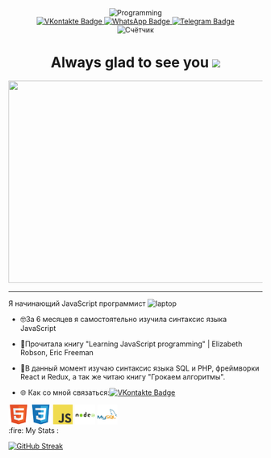 <div align="center" id="header" >
<img src="https://media.giphy.com/media/Jz7eUZut4DSl04bz2q/giphy.gif" width="100"/ alt="Programming">
</div>

<div align="center" id="badges">
  <a href="https://vk.com/id624685918">
    <img src="https://img.shields.io/badge/VKontakte-blue?style=for-the-badge&logo=VKontakte&logoColor=white" alt="VKontakte Badge">
  </a>
  <a href="https://wa.me/79162476495">
    <img src="https://img.shields.io/badge/WhatsApp-green?style=for-the-badge&logo=WhatsApp&logoColor=white" alt="WhatsApp Badge">
  </a>
  <a href="https://t.me/Sneganna_snow">
    <img src="https://img.shields.io/badge/Telegram-blue?style=for-the-badge&logo=Telegram&logoColor=white" alt="Telegram Badge">
  </a>
</div>

<div  align="center">
<img src="https://komarev.com/ghpvc/?username=SnejannaTumanova&style=flat-square&color=green" alt="Счётчик"/>
<h1>
  Always glad to see you
  <img src="https://media.giphy.com/media/hvRJCLFzcasrR4ia7z/giphy.gif" width="30px"/>
</h1>
</div>

<div align="center" id="header" >
  <img src='https://media.giphy.com/media/RkX2zcpO79EAf82ESl/giphy.gif'width="600" height="400"/>
</div>

<hr align="center" width="100%" size="50" color="#19ff19" />

Я начинающий JavaScript программист <img src="https://media.giphy.com/media/d3MLdIYIHup9Q2xG/giphy.gif" width="30" alt="laptop">

- :nerd_face:За 6 месяцев я самостоятельно изучила синтаксис языка JavaScript

- :100:Прочитала книгу "Learning JavaScript programming" | Elizabeth Robson, Eric Freeman

- :brain:В данный момент изучаю синтаксис языка SQL и PHP, фреймворки React и Redux, а так же читаю книгу "Грокаем алгоритмы".

- :globe_with_meridians: Как со мной связаться:[![VKontakte Badge](https://img.shields.io/badge/-VKontakte-blue?style=flat&logo=VKontakte&logoColor=white)](https://vk.com/id624685918)

<div aligh="center" id="icons">
  <img src="https://github.com/devicons/devicon/blob/master/icons/html5/html5-original.svg" title="HTML5" alt="HTML5" width="40" height="40">
  <img src="https://github.com/devicons/devicon/blob/master/icons/css3/css3-original.svg" title="CSS3" alt="CSS3" width="40" height="40">
  <img src="https://github.com/devicons/devicon/blob/master/icons/javascript/javascript-original.svg" title="JavaScript" alt="JavaScript" width="40" height="40">
  <img src="https://github.com/devicons/devicon/blob/master/icons/nodejs/nodejs-original-wordmark.svg" title="nodejs" alt="nodejs" width="40" height="40">
  <img src="https://github.com/devicons/devicon/blob/master/icons/mysql/mysql-original-wordmark.svg" title="mysql" alt="mysql" width="40" height="40">
</div>
:fire: My Stats :

[![GitHub Streak](http://github-readme-streak-stats.herokuapp.com?user=SnejannaTumanova&theme=dark&background=000000)](https://git.io/streak-stats)
